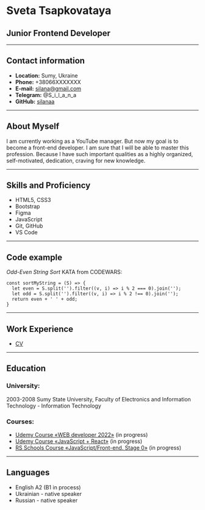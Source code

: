# Sveta Tsapkovataya
## Junior Frontend Developer

*********
## Contact information
* **Location:** Sumy, Ukraine
* **Phone:** +38066XXXXXXX
* **E-mail:** silana@gmail.com
* **Telegram:** @S_i_l_a_n_a
* **GitHub:** [silanaa](https://github.com/silanaa)

*********
## About Myself
I am currently working as a YouTube manager. But now my goal is to become a front-end developer. I am sure that I will be able to master this profession. Because I have such important qualities as a highly organized, self-motivated, dedication, craving for new knowledge. 

*********
## Skills and Proficiency
* HTML5, CSS3
* Bootstrap
* Figma
* JavaScript
* Git, GitHub
* VS Code

*********
## Code example
*Odd-Even String Sort* KATA from CODEWARS:
```
const sortMyString = (S) => {
  let even = S.split('').filter((v, i) => i % 2 === 0).join('');
  let odd = S.split('').filter((v, i) => i % 2 !== 0).join('');
  return even + ' ' + odd;
}
```

*********
## Work Experience
* [CV](https://silanaa.github.io/rsschool-cv/)

*********
## Education

### University: 
2003-2008 Sumy State University, Faculty of Electronics and Information Technology - Information Technology

### Courses: 
* [Udemy Course «WEB developer 2022»](https://www.udemy.com/course/webdeveloper/) (in progress)
* [Udemy Course «JavaScript + React»](https://www.udemy.com/course/javascript_full/) (in progress)
* [RS Schools Course «JavaScript/Front-end. Stage 0»](https://rs.school/js-stage0/) (in progress)

*********
## Languages 
* English A2 (B1 in process)
* Ukrainian - native speaker
* Russian - native speaker